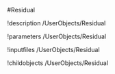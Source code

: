 <!-- MOOSE Object Documentation Stub: Remove this when content is added. -->
#Residual

!description /UserObjects/Residual

!parameters /UserObjects/Residual

!inputfiles /UserObjects/Residual

!childobjects /UserObjects/Residual
